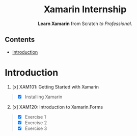 <p align="center">
  <h1 align="center">Xamarin Internship</h1>
</p>

<p align="center">
  <b>Learn Xamarin</b> from Scratch <i>to Professional</i>.
</p>


## Contents
 - [Introduction](#introduction)

# Introduction

1. [x] XAM101: Getting Started with Xamarin 
> - [x] Installing Xamarin
2. [x] XAM120: Introduction to Xamarin.Forms
> - [x] Exercise 1
> - [x] Exercise 2
> - [x] Exercise 3
